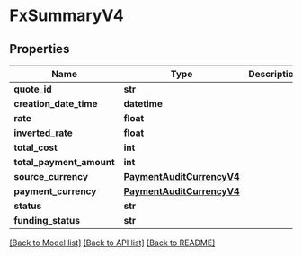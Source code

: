 # FxSummaryV4

## Properties
Name | Type | Description | Notes
------------ | ------------- | ------------- | -------------
**quote_id** | **str** |  | 
**creation_date_time** | **datetime** |  | 
**rate** | **float** |  | 
**inverted_rate** | **float** |  | 
**total_cost** | **int** |  | 
**total_payment_amount** | **int** |  | 
**source_currency** | [**PaymentAuditCurrencyV4**](PaymentAuditCurrencyV4.md) |  | [optional] 
**payment_currency** | [**PaymentAuditCurrencyV4**](PaymentAuditCurrencyV4.md) |  | [optional] 
**status** | **str** |  | 
**funding_status** | **str** |  | 

[[Back to Model list]](../README.md#documentation-for-models) [[Back to API list]](../README.md#documentation-for-api-endpoints) [[Back to README]](../README.md)


